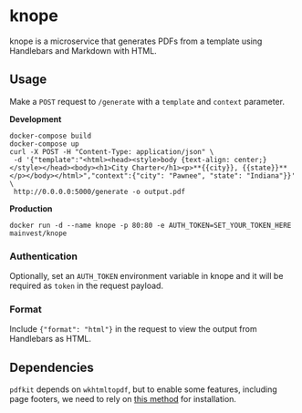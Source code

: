 # knope
knope is a microservice that generates PDFs from a template using Handlebars and Markdown with HTML.

## Usage
Make a `POST` request to `/generate` with a `template` and `context` parameter.

**Development**
```
docker-compose build
docker-compose up
curl -X POST -H "Content-Type: application/json" \
 -d '{"template":"<html><head><style>body {text-align: center;}</style></head><body><h1>City Charter</h1><p>**{{city}}, {{state}}**</p></body></html>","context":{"city": "Pawnee", "state": "Indiana"}}' \
 http://0.0.0.0:5000/generate -o output.pdf
```

**Production**
```
docker run -d --name knope -p 80:80 -e AUTH_TOKEN=SET_YOUR_TOKEN_HERE mainvest/knope
```

### Authentication

Optionally, set an `AUTH_TOKEN` environment variable in knope and it will be required as `token` in the request payload.

### Format

Include `{"format": "html"}` in the request to view the output from Handlebars as HTML.

## Dependencies

`pdfkit` depends on `wkhtmltopdf`, but to enable some features, including page footers, we need to rely on [this method](https://gist.github.com/yajra/80ae402e2084191cd1f6e17fa581320e) for installation.
